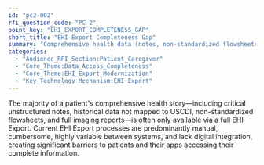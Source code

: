 ```yaml
---
id: "pc2-002"
rfi_question_code: "PC-2"
point_key: "EHI_EXPORT_COMPLETENESS_GAP"
short_title: "EHI Export Completeness Gap"
summary: "Comprehensive health data (notes, non-standardized flowsheets, imaging) is often only available via full EHI Export, which currently lacks digital integration."
categories:
  - "Audience_RFI_Section:Patient_Caregiver"
  - "Core_Theme:Data_Access_Completeness"
  - "Core_Theme:EHI_Export_Modernization"
  - "Key_Technology_Mechanism:EHI_Export"
---
```

The majority of a patient's comprehensive health story—including critical unstructured notes, historical data not mapped to USCDI, non-standardized flowsheets, and full imaging reports—is often only available via a full EHI Export. Current EHI Export processes are predominantly manual, cumbersome, highly variable between systems, and lack digital integration, creating significant barriers to patients and their apps accessing their complete information.
